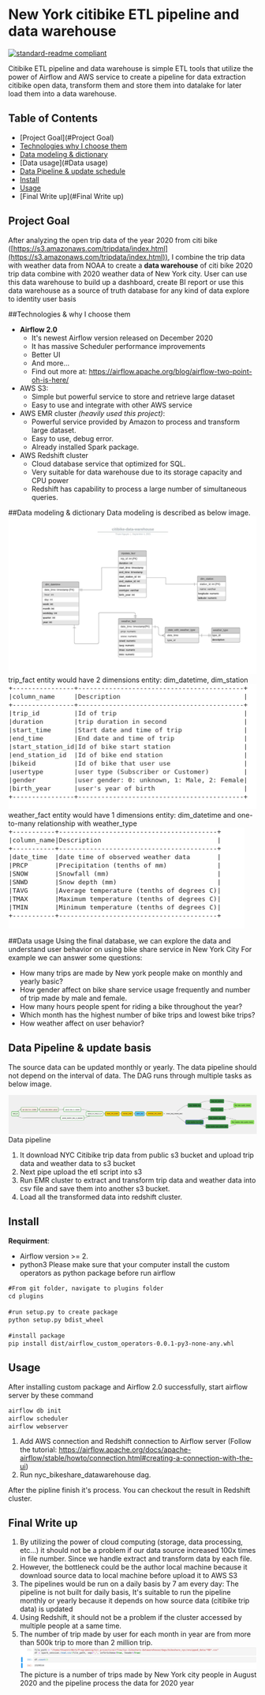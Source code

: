 # New York citibike ETL pipeline and data warehouse

[![standard-readme compliant](https://img.shields.io/badge/readme%20style-standard-brightgreen.svg?style=flat-square)](https://github.com/RichardLitt/standard-readme)

Citibike ETL pipeline and data warehouse is simple ETL tools that utilize the power of Airflow and AWS service to create 
a pipeline for data extraction citibike open data, transform them and store them into datalake for later load them into 
a data warehouse.

## Table of Contents

- [Project Goal](#Project Goal)
- [Technologies why I choose them]()
- [Data modeling & dictionary]()
- [Data usage](#Data usage)
- [Data Pipeline & update schedule]()
- [Install](#Install)
- [Usage](#usage)
- [Final Write up](#Final Write up)

## Project Goal
After analyzing the open trip data of the year 2020 from citi bike  
([https://s3.amazonaws.com/tripdata/index.html](https://s3.amazonaws.com/tripdata/index.html)),
I combine the trip data with weather data from NOAA to create a **data warehouse** of citi bike 2020 trip data combine with 
2020 weather data of New York city. User can use this data warehouse to build up a dashboard, create BI report or use this
data warehouse as a source of truth database for any kind of data explore to identity user basis

##Technologies & why I choose them
- **Airflow 2.0**
  - It's newest Airflow version released on December 2020
  - It has massive Scheduler performance improvements
  - Better UI
  - And more...
  - Find out more at: https://airflow.apache.org/blog/airflow-two-point-oh-is-here/
- AWS S3:
  - Simple but powerful service to store and retrieve large dataset
  - Easy to use and integrate with other AWS service
- AWS EMR cluster _(heavily used  this project)_:
  - Powerful service provided by Amazon to process and transform large dataset.
  - Easy to use, debug error.
  - Already installed Spark package.
- AWS Redshift cluster
  - Cloud database service that optimized for SQL.
  - Very suitable for data warehouse due to its storage capacity and CPU power
  - Redshift has capability to process a large number of simultaneous queries.

##Data modeling & dictionary
Data modeling is described as below image.
![Entity relation diagram](https://github.com/thuannt-se/nyc-bikeshare-datawarehouse/blob/main/resource/citibike-data-warehouse.jpeg)
trip_fact entity would have 2 dimensions entity: dim_datetime, dim_station
![Dictionary](https://github.com/thuannt-se/nyc-bikeshare-datawarehouse/blob/main/resource/trip_fact_dictionary.png)
weather_fact entity would have 1 dimensions entity: dim_datetime and one-to-many relationship with weather_type
![Dictionary](https://github.com/thuannt-se/nyc-bikeshare-datawarehouse/blob/main/resource/weather_fact_dictionary.png)

##Data usage
Using the final database, we can explore the data and understand user behavior on using bike share service in New York City
For example we can answer some questions:
- How many trips are made by New york people make on monthly and yearly basic?
- How gender affect on bike share service usage frequently and number of trip made by male and female.
- How many hours people spent for riding a bike throughout the year?
- Which month has the highest number of bike trips and lowest bike trips?
- How weather affect on user behavior?

## Data Pipeline & update basis
The source data can be updated monthly or yearly. The data pipeline should not depend on the interval of data.
The DAG runs through multiple tasks as below image. 

![Data pipeline](https://github.com/thuannt-se/nyc-bikeshare-datawarehouse/blob/main/resource/dag_pipeline.png)Data pipeline
1. It download NYC Citibike trip data from public s3 bucket and upload trip data and weather data to s3 bucket 
2. Next pipe upload the etl script into s3
3. Run EMR cluster to extract and transform trip data and weather data into csv file and save them into another s3 bucket.
4. Load all the transformed data into redshift cluster.
## Install
**Requirment**: 
- Airflow version >= 2.
- python3
Please make sure that your computer install the custom operators as python package before run airflow
```
#From git folder, navigate to plugins folder
cd plugins 

#run setup.py to create package
python setup.py bdist_wheel

#install package
pip install dist/airflow_custom_operators-0.0.1-py3-none-any.whl
```


## Usage
After installing custom package and Airflow 2.0 successfully, start airflow server by these command

```
airflow db init
airflow scheduler
airflow webserver
```
1. Add AWS connection and Redshift connection to Airflow server 
(Follow the tutorial: https://airflow.apache.org/docs/apache-airflow/stable/howto/connection.html#creating-a-connection-with-the-ui)
2. Run nyc_bikeshare_datawarehouse dag.

After the pipline finish it's process. You can checkout the result in Redshift cluster.
## Final Write up
1. By utilizing the power of cloud computing (storage, data processing, etc...) it should not be a problem if our data
source increased 100x times in file number. Since we handle extract and transform data by each file. 
2. However, the bottleneck could be the author local machine because it download source data to local machine before upload it to AWS S3
3. The pipelines would be run on a daily basis by 7 am every day: The pipeline is not built for daily basis,
It's suitable to run the pipeline monthly or yearly because it depends on how source data (citibike trip data) is updated
4. Using Redshift, it should not be a problem if the cluster accessed by multiple people at a same time.
5. The number of trip made by user for each month in year are from more than 500k trip to more than 2 million trip. 
![Source](https://github.com/thuannt-se/nyc-bikeshare-datawarehouse/blob/main/resource/Data_row_count_fromJupyterLab.png)
The picture is a number of trips made by New York city people in August 2020 and the pipeline process the data for 2020 year